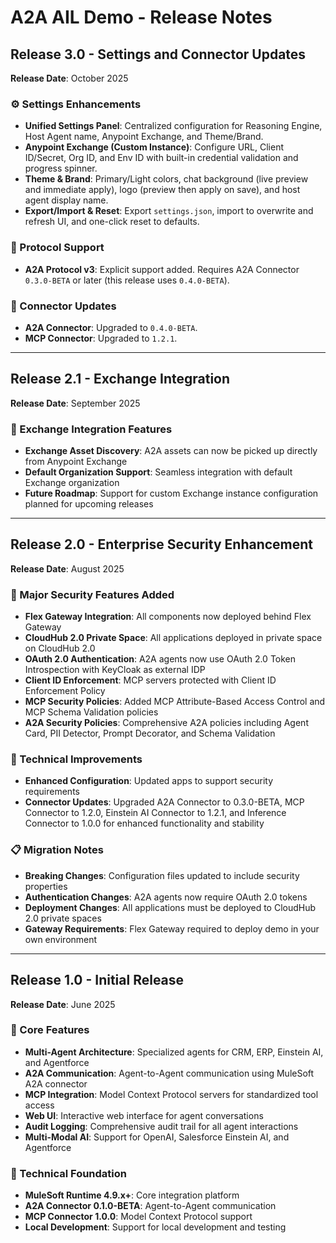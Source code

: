 # A2A AIL Demo - Release Notes

## Release 3.0 - Settings and Connector Updates
**Release Date**: October 2025

### ⚙️ Settings Enhancements
- **Unified Settings Panel**: Centralized configuration for Reasoning Engine, Host Agent name, Anypoint Exchange, and Theme/Brand.
- **Anypoint Exchange (Custom Instance)**: Configure URL, Client ID/Secret, Org ID, and Env ID with built-in credential validation and progress spinner.
- **Theme & Brand**: Primary/Light colors, chat background (live preview and immediate apply), logo (preview then apply on save), and host agent display name.
- **Export/Import & Reset**: Export `settings.json`, import to overwrite and refresh UI, and one-click reset to defaults.

### 🧭 Protocol Support
- **A2A Protocol v3**: Explicit support added. Requires A2A Connector `0.3.0-BETA` or later (this release uses `0.4.0-BETA`).

### 🔌 Connector Updates
- **A2A Connector**: Upgraded to `0.4.0-BETA`.
- **MCP Connector**: Upgraded to `1.2.1`.

---

## Release 2.1 - Exchange Integration
**Release Date**: September 2025

### 🔗 Exchange Integration Features
- **Exchange Asset Discovery**: A2A assets can now be picked up directly from Anypoint Exchange
- **Default Organization Support**: Seamless integration with default Exchange organization
- **Future Roadmap**: Support for custom Exchange instance configuration planned for upcoming releases

---

## Release 2.0 - Enterprise Security Enhancement
**Release Date**: August 2025

### 🚀 Major Security Features Added
- **Flex Gateway Integration**: All components now deployed behind Flex Gateway
- **CloudHub 2.0 Private Space**: All applications deployed in private space on CloudHub 2.0
- **OAuth 2.0 Authentication**: A2A agents now use OAuth 2.0 Token Introspection with KeyCloak as external IDP
- **Client ID Enforcement**: MCP servers protected with Client ID Enforcement Policy
- **MCP Security Policies**: Added MCP Attribute-Based Access Control and MCP Schema Validation policies
- **A2A Security Policies**: Comprehensive A2A policies including Agent Card, PII Detector, Prompt Decorator, and Schema Validation

### 🔧 Technical Improvements
- **Enhanced Configuration**: Updated apps to support security requirements
- **Connector Updates**: Upgraded A2A Connector to 0.3.0-BETA, MCP Connector to 1.2.0, Einstein AI Connector to 1.2.1, and Inference Connector to 1.0.0 for enhanced functionality and stability

### 📋 Migration Notes
- **Breaking Changes**: Configuration files updated to include security properties
- **Authentication Changes**: A2A agents now require OAuth 2.0 tokens
- **Deployment Changes**: All applications must be deployed to CloudHub 2.0 private spaces
- **Gateway Requirements**: Flex Gateway required to deploy demo in your own environment

---

## Release 1.0 - Initial Release
**Release Date**: June 2025

### 🎯 Core Features
- **Multi-Agent Architecture**: Specialized agents for CRM, ERP, Einstein AI, and Agentforce
- **A2A Communication**: Agent-to-Agent communication using MuleSoft A2A connector
- **MCP Integration**: Model Context Protocol servers for standardized tool access
- **Web UI**: Interactive web interface for agent conversations
- **Audit Logging**: Comprehensive audit trail for all agent interactions
- **Multi-Modal AI**: Support for OpenAI, Salesforce Einstein AI, and Agentforce

### 🔧 Technical Foundation
- **MuleSoft Runtime 4.9.x+**: Core integration platform
- **A2A Connector 0.1.0-BETA**: Agent-to-Agent communication
- **MCP Connector 1.0.0**: Model Context Protocol support
- **Local Development**: Support for local development and testing
